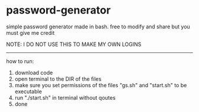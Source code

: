# password-generator
simple password generator made in bash. free to modify and share but you must give me credit

NOTE: I DO NOT USE THIS TO MAKE MY OWN LOGINS

---------------------------
how to run:

1. download code
2. open terminal to the DIR of the files
3. make sure you set permissions of the files "gs.sh" and "start.sh" to be executable
4. run "./start.sh" in terminal without qoutes 
5. done
